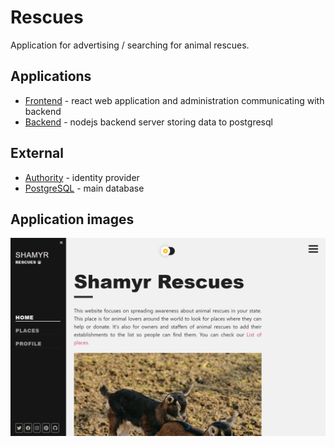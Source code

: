 # Rescues 

Application for advertising / searching for animal rescues.

## Applications

- [Frontend](/apps/web) - react web application and administration communicating with backend
- [Backend](/apps/server) - nodejs backend server storing data to postgresql

## External

- [Authority](https://github.com/prixladi/shamyr-cloud-authority) - identity provider
- [PostgreSQL](https://www.postgresql.org/) - main database

## Application images
![Drag Racing](assets/home-page.png)

